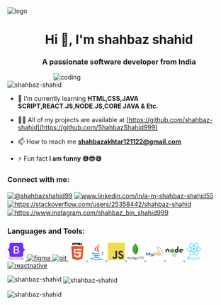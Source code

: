 ![logo](https://github.com/shahbaz-shahid/shahbaz-pro/blob/main/Blue%20Professional%20Modern%20Minimalist%20Simple%20Clean%20LinkedIn%20Career%20Page%20Background.png)
<h1 align="center">Hi 👋, I'm shahbaz shahid</h1>
<h3 align="center">A passionate software developer from India</h3>
<img align="right"alt="coding"width="400"src="https://camo.githubusercontent.com/19db51af5f90f1b152bc0b9078f5fe97053955be5074f03f17019c70345bdcdb/68747470733a2f2f6d69726f2e6d656469756d2e636f6d2f6d61782f313336302f302a37513379765349765f7430696f4a2d5a2e676966"
<p align="left"> <img src="https://komarev.com/ghpvc/?username=shahbaz-shahid&label=Profile%20views&color=0e75b6&style=flat" alt="shahbaz-shahid" /> </p>

- 🌱 I’m currently learning **HTML,CSS,JAVA SCRIPT,REACT.JS,NODE.JS,CORE JAVA & Etc.**

- 👨‍💻 All of my projects are available at [https://github.com/shahbaz-shahid](https://github.com/ShahbazShahid999)

- 📫 How to reach me **shahbazakhtar121122@gmail.com**

- ⚡ Fun fact **I am funny 😅😎😅**

<h3 align="left">Connect with me:</h3>
<p align="left">
<a href="https://twitter.com/@shahbazshahid99" target="blank"><img align="center" src="https://raw.githubusercontent.com/rahuldkjain/github-profile-readme-generator/master/src/images/icons/Social/twitter.svg" alt="@shahbazshahid99" height="30" width="40" /></a>
<a href="https://linkedin.com/in/www.linkedin.com/in/a-m-shahbaz-shahid55" target="blank"><img align="center" src="https://raw.githubusercontent.com/rahuldkjain/github-profile-readme-generator/master/src/images/icons/Social/linked-in-alt.svg" alt="www.linkedin.com/in/a-m-shahbaz-shahid55" height="30" width="40" /></a>
<a href="https://stackoverflow.com/users/https://stackoverflow.com/users/25358442/shahbaz-shahid" target="blank"><img align="center" src="https://raw.githubusercontent.com/rahuldkjain/github-profile-readme-generator/master/src/images/icons/Social/stack-overflow.svg" alt="https://stackoverflow.com/users/25358442/shahbaz-shahid" height="30" width="40" /></a>
<a href="https://instagram.com/https://www.instagram.com/shahbaz_bin_shahid999" target="blank"><img align="center" src="https://raw.githubusercontent.com/rahuldkjain/github-profile-readme-generator/master/src/images/icons/Social/instagram.svg" alt="https://www.instagram.com/shahbaz_bin_shahid999" height="30" width="40" /></a>
</p>

<h3 align="left">Languages and Tools:</h3>
<p align="left"> <a href="https://getbootstrap.com" target="_blank" rel="noreferrer"> <img src="https://raw.githubusercontent.com/devicons/devicon/master/icons/bootstrap/bootstrap-plain-wordmark.svg" alt="bootstrap" width="40" height="40"/> </a> <a href="https://www.figma.com/" target="_blank" rel="noreferrer"> <img src="https://www.vectorlogo.zone/logos/figma/figma-icon.svg" alt="figma" width="40" height="40"/> </a> <a href="https://git-scm.com/" target="_blank" rel="noreferrer"> <img src="https://www.vectorlogo.zone/logos/git-scm/git-scm-icon.svg" alt="git" width="40" height="40"/> </a> <a href="https://www.w3.org/html/" target="_blank" rel="noreferrer"> <img src="https://raw.githubusercontent.com/devicons/devicon/master/icons/html5/html5-original-wordmark.svg" alt="html5" width="40" height="40"/> </a> <a href="https://www.java.com" target="_blank" rel="noreferrer"> <img src="https://raw.githubusercontent.com/devicons/devicon/master/icons/java/java-original.svg" alt="java" width="40" height="40"/> </a> <a href="https://developer.mozilla.org/en-US/docs/Web/JavaScript" target="_blank" rel="noreferrer"> <img src="https://raw.githubusercontent.com/devicons/devicon/master/icons/javascript/javascript-original.svg" alt="javascript" width="40" height="40"/> </a> <a href="https://www.mongodb.com/" target="_blank" rel="noreferrer"> <img src="https://raw.githubusercontent.com/devicons/devicon/master/icons/mongodb/mongodb-original-wordmark.svg" alt="mongodb" width="40" height="40"/> </a> <a href="https://www.mysql.com/" target="_blank" rel="noreferrer"> <img src="https://raw.githubusercontent.com/devicons/devicon/master/icons/mysql/mysql-original-wordmark.svg" alt="mysql" width="40" height="40"/> </a> <a href="https://nodejs.org" target="_blank" rel="noreferrer"> <img src="https://raw.githubusercontent.com/devicons/devicon/master/icons/nodejs/nodejs-original-wordmark.svg" alt="nodejs" width="40" height="40"/> </a> <a href="https://reactjs.org/" target="_blank" rel="noreferrer"> <img src="https://raw.githubusercontent.com/devicons/devicon/master/icons/react/react-original-wordmark.svg" alt="react" width="40" height="40"/> </a> <a href="https://reactnative.dev/" target="_blank" rel="noreferrer"> <img src="https://reactnative.dev/img/header_logo.svg" alt="reactnative" width="40" height="40"/> </a> </p>

<p><img align="left" src="https://github-readme-stats.vercel.app/api/top-langs?username=shahbaz-shahid&show_icons=true&locale=en&layout=compact" alt="shahbaz-shahid" /></p>

<p>&nbsp;<img align="center" src="https://github-readme-stats.vercel.app/api?username=shahbaz-shahid&show_icons=true&locale=en" alt="shahbaz-shahid" /></p>

<p><img align="center" src="https://github-readme-streak-stats.herokuapp.com/?user=shahbaz-shahid&" alt="shahbaz-shahid" /></p>

